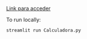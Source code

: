 [Link para acceder](https://tc2-sntool.streamlit.app/)

To run locally:

    streamlit run Calculadora.py
